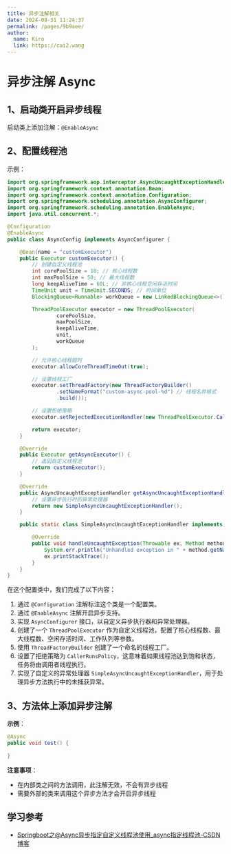 ```yaml
---
title: 异步注解相关
date: 2024-08-31 11:24:37
permalink: /pages/9b9aee/
author: 
  name: Kiro
  link: https://cai2.wang
---
```

# 异步注解 Async

## 1、启动类开启异步线程

启动类上添加注解：`@EnableAsync`



## 2、配置线程池

示例：

```java
import org.springframework.aop.interceptor.AsyncUncaughtExceptionHandler;
import org.springframework.context.annotation.Bean;
import org.springframework.context.annotation.Configuration;
import org.springframework.scheduling.annotation.AsyncConfigurer;
import org.springframework.scheduling.annotation.EnableAsync;
import java.util.concurrent.*;

@Configuration
@EnableAsync
public class AsyncConfig implements AsyncConfigurer {

    @Bean(name = "customExecutor")
    public Executor customExecutor() {
        // 创建自定义线程池
        int corePoolSize = 10; // 核心线程数
        int maxPoolSize = 50; // 最大线程数
        long keepAliveTime = 60L; // 非核心线程空闲存活时间
        TimeUnit unit = TimeUnit.SECONDS; // 时间单位
        BlockingQueue<Runnable> workQueue = new LinkedBlockingQueue<>(); // 工作队列

        ThreadPoolExecutor executor = new ThreadPoolExecutor(
                corePoolSize,
                maxPoolSize,
                keepAliveTime,
                unit,
                workQueue
        );

        // 允许核心线程超时
        executor.allowCoreThreadTimeOut(true);

        // 设置线程工厂
        executor.setThreadFactory(new ThreadFactoryBuilder()
                .setNameFormat("custom-async-pool-%d") // 线程名称格式
                .build());

        // 设置拒绝策略
        executor.setRejectedExecutionHandler(new ThreadPoolExecutor.CallerRunsPolicy());

        return executor;
    }

    @Override
    public Executor getAsyncExecutor() {
        // 返回自定义线程池
        return customExecutor();
    }

    @Override
    public AsyncUncaughtExceptionHandler getAsyncUncaughtExceptionHandler() {
        // 设置异步执行时的异常处理器
        return new SimpleAsyncUncaughtExceptionHandler();
    }

    public static class SimpleAsyncUncaughtExceptionHandler implements AsyncUncaughtExceptionHandler {

        @Override
        public void handleUncaughtException(Throwable ex, Method method, Object... params) {
            System.err.println("Unhandled exception in " + method.getName() + " with parameters " + Arrays.deepToString(params));
            ex.printStackTrace();
        }
    }
}
```

在这个配置类中，我们完成了以下内容：

1. 通过 `@Configuration` 注解标注这个类是一个配置类。
2. 通过 `@EnableAsync` 注解开启异步支持。
3. 实现 `AsyncConfigurer` 接口，以自定义异步执行器和异常处理器。
4. 创建了一个 `ThreadPoolExecutor` 作为自定义线程池，配置了核心线程数、最大线程数、空闲存活时间、工作队列等参数。
5. 使用 `ThreadFactoryBuilder` 创建了一个命名的线程工厂。
6. 设置了拒绝策略为 `CallerRunsPolicy`，这意味着如果线程池达到饱和状态，任务将由调用者线程执行。
7. 实现了自定义的异常处理器 `SimpleAsyncUncaughtExceptionHandler`，用于处理异步方法执行中的未捕获异常。



## 3、方法体上添加异步注解

**示例**：

```java
@Async
public void test() {
  
}
```



**注意事项**：

- 在内部类之间的方法调用，此注解无效，不会有异步线程
- 需要外部的类来调用这个异步方法才会开启异步线程





## 学习参考

- [Springboot之@Async异步指定自定义线程池使用_async指定线程池-CSDN博客](https://blog.csdn.net/weixin_47390965/article/details/129368573)
